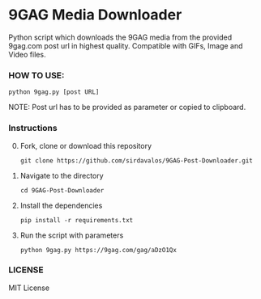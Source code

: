 # 9GAG Media Downloader

Python script which downloads the 9GAG media from the provided 9gag.com post url in highest quality.
Compatible with GIFs, Image and Video files.

### HOW TO USE:
`python 9gag.py [post URL]`

NOTE: Post url has to be provided as parameter or copied to clipboard.

### Instructions

0. Fork, clone or download this repository

    `git clone https://github.com/sirdavalos/9GAG-Post-Downloader.git`

1. Navigate to the directory

    `cd 9GAG-Post-Downloader`

2. Install the dependencies

    `pip install -r requirements.txt`

3. Run the script with parameters

    `python 9gag.py https://9gag.com/gag/aDzO1Qx`

### LICENSE

MIT License